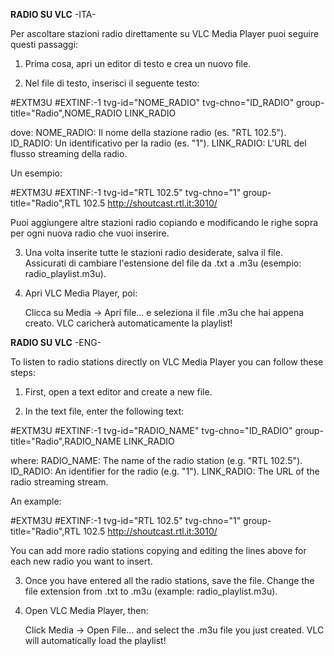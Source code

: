 **RADIO SU VLC** -ITA-

Per ascoltare stazioni radio direttamente su VLC Media Player puoi seguire questi passaggi:

1. Prima cosa, apri un editor di testo e crea un nuovo file.

2. Nel file di testo, inserisci il seguente testo:

#EXTM3U
#EXTINF:-1 tvg-id="NOME_RADIO" tvg-chno="ID_RADIO" group-title="Radio",NOME_RADIO
LINK_RADIO
  
  dove:
      NOME_RADIO: Il nome della stazione radio (es. "RTL 102.5").
      ID_RADIO: Un identificativo per la radio (es. "1").
      LINK_RADIO: L'URL del flusso streaming della radio.
  
  Un esempio:
  
#EXTM3U
#EXTINF:-1 tvg-id="RTL 102.5" tvg-chno="1" group-title="Radio",RTL 102.5
http://shoutcast.rtl.it:3010/

Puoi aggiungere altre stazioni radio copiando e modificando le righe sopra per ogni nuova radio che vuoi inserire.

3. Una volta inserite tutte le stazioni radio desiderate, salva il file. Assicurati di cambiare l'estensione del file da .txt a .m3u (esempio: radio_playlist.m3u).

5. Apri VLC Media Player, poi:

    Clicca su Media → Apri file... e seleziona il file .m3u che hai appena creato. VLC caricherà automaticamente la playlist!

**RADIO SU VLC** -ENG-

To listen to radio stations directly on VLC Media Player you can follow these steps:

1. First, open a text editor and create a new file.

2. In the text file, enter the following text:

#EXTM3U
#EXTINF:-1 tvg-id="RADIO_NAME" tvg-chno="ID_RADIO" group-title="Radio",RADIO_NAME
LINK_RADIO

where:
      RADIO_NAME: The name of the radio station (e.g. "RTL 102.5").
      ID_RADIO: An identifier for the radio (e.g. "1").
      LINK_RADIO: The URL of the radio streaming stream.

  An example:

#EXTM3U
#EXTINF:-1 tvg-id="RTL 102.5" tvg-chno="1" group-title="Radio",RTL 102.5
http://shoutcast.rtl.it:3010/

You can add more radio stations copying and editing the lines above for each new radio you want to insert.

3. Once you have entered all the radio stations, save the file. Change the file extension from .txt to .m3u (example: radio_playlist.m3u).

5. Open VLC Media Player, then:

    Click Media → Open File... and select the .m3u file you just created. VLC will automatically load the playlist!
